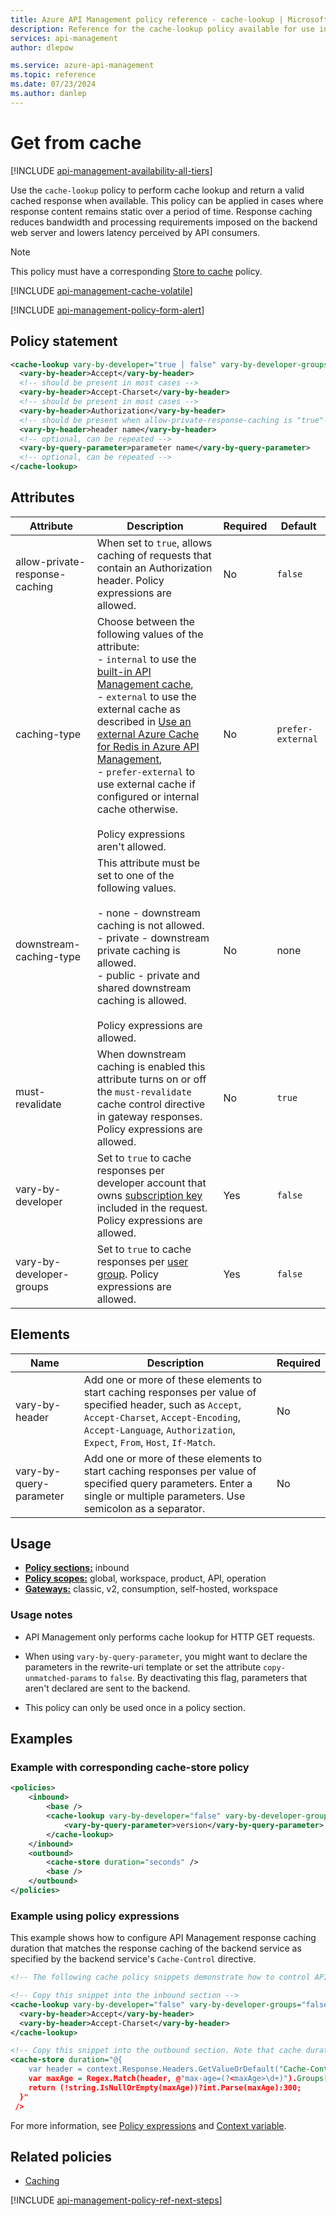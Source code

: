 ```yaml
---
title: Azure API Management policy reference - cache-lookup | Microsoft Docs
description: Reference for the cache-lookup policy available for use in Azure API Management. Provides policy usage, settings, and examples.
services: api-management
author: dlepow

ms.service: azure-api-management
ms.topic: reference
ms.date: 07/23/2024
ms.author: danlep
---
```


# Get from cache

[!INCLUDE [api-management-availability-all-tiers](../../includes/api-management-availability-all-tiers.md)]

Use the `cache-lookup` policy to perform cache lookup and return a valid cached response when available. This policy can be applied in cases where response content remains static over a period of time. Response caching reduces bandwidth and processing requirements imposed on the backend web server and lowers latency perceived by API consumers.

> [!NOTE]
> This policy must have a corresponding [Store to cache](cache-store-policy.md) policy.

[!INCLUDE [api-management-cache-volatile](../../includes/api-management-cache-volatile.md)]

[!INCLUDE [api-management-policy-form-alert](../../includes/api-management-policy-form-alert.md)]

## Policy statement

```xml
<cache-lookup vary-by-developer="true | false" vary-by-developer-groups="true | false" caching-type="prefer-external | external | internal" downstream-caching-type="none | private | public" must-revalidate="true | false" allow-private-response-caching="@(expression to evaluate)">
  <vary-by-header>Accept</vary-by-header>
  <!-- should be present in most cases -->
  <vary-by-header>Accept-Charset</vary-by-header>
  <!-- should be present in most cases -->
  <vary-by-header>Authorization</vary-by-header>
  <!-- should be present when allow-private-response-caching is "true"-->
  <vary-by-header>header name</vary-by-header>
  <!-- optional, can be repeated -->
  <vary-by-query-parameter>parameter name</vary-by-query-parameter>
  <!-- optional, can be repeated -->
</cache-lookup>
```

## Attributes

| Attribute         | Description                                            | Required | Default |
| ----------------- | ------------------------------------------------------ | -------- | ------- |
| allow-private-response-caching | When set to `true`, allows caching of requests that contain an Authorization header. Policy expressions are allowed.                                                                                                                                                                                                                                                                       | No       | `false`             |
| caching-type               | Choose between the following values of the attribute:<br />- `internal` to use the [built-in API Management cache](api-management-howto-cache.md),<br />- `external` to use the external cache as described in [Use an external Azure Cache for Redis in Azure API Management](api-management-howto-cache-external.md),<br />- `prefer-external` to use external cache if configured or internal cache otherwise.<br/><br/>Policy expressions aren't allowed. | No       | `prefer-external` |
| downstream-caching-type        | This attribute must be set to one of the following values.<br /><br /> -   none - downstream caching is not allowed.<br />-   private - downstream private caching is allowed.<br />-   public - private and shared downstream caching is allowed.<br/><br/>Policy expressions are allowed.                                                                                                          | No       | none              |
| must-revalidate                | When downstream caching is enabled this attribute turns on or off  the `must-revalidate` cache control directive in gateway responses. Policy expressions are allowed.                                                                                                                                                                                                                      | No       | `true`              |
| vary-by-developer              | Set to `true` to cache responses per developer account that owns [subscription key](./api-management-subscriptions.md) included in the request. Policy expressions are allowed.                                                                                                                                                                                                                                                                                                 | Yes      |         `false`          |
| vary-by-developer-groups       | Set to `true` to cache responses per [user group](./api-management-howto-create-groups.md). Policy expressions are allowed.                                                                                                                                                                                                                                                                                                            | Yes      |       `false`            |


## Elements

|Name|Description|Required|
|----------|-----------------|--------------|
|vary-by-header|Add one or more of these elements to start caching responses per value of specified header, such as `Accept`, `Accept-Charset`, `Accept-Encoding`, `Accept-Language`, `Authorization`, `Expect`, `From`, `Host`, `If-Match`.|No|
|vary-by-query-parameter|Add one or more of these elements to start caching responses per value of specified query parameters. Enter a single or multiple parameters. Use semicolon as a separator. |No|

## Usage


- [**Policy sections:**](./api-management-howto-policies.md#understanding-policy-configuration) inbound
- [**Policy scopes:**](./api-management-howto-policies.md#scopes) global, workspace, product, API, operation
-  [**Gateways:**](api-management-gateways-overview.md) classic, v2, consumption, self-hosted, workspace

### Usage notes

- API Management only performs cache lookup for HTTP GET requests.
* When using `vary-by-query-parameter`, you might want to declare the parameters in the rewrite-uri template or set the attribute `copy-unmatched-params` to `false`. By deactivating this flag, parameters that aren't declared are sent to the backend.
- This policy can only be used once in a policy section.


## Examples

### Example with corresponding cache-store policy

```xml
<policies>
    <inbound>
        <base />
        <cache-lookup vary-by-developer="false" vary-by-developer-groups="false" downstream-caching-type="none" must-revalidate="true" caching-type="internal" >
            <vary-by-query-parameter>version</vary-by-query-parameter>
        </cache-lookup>
    </inbound>
    <outbound>
        <cache-store duration="seconds" />
        <base />
    </outbound>
</policies>
```

### Example using policy expressions
This example shows how to configure API Management response caching duration that matches the response caching of the backend service as specified by the backend service's `Cache-Control` directive. 

```xml
<!-- The following cache policy snippets demonstrate how to control API Management response cache duration with Cache-Control headers sent by the backend service. -->

<!-- Copy this snippet into the inbound section -->
<cache-lookup vary-by-developer="false" vary-by-developer-groups="false" downstream-caching-type="public" must-revalidate="true" >
  <vary-by-header>Accept</vary-by-header>
  <vary-by-header>Accept-Charset</vary-by-header>
</cache-lookup>

<!-- Copy this snippet into the outbound section. Note that cache duration is set to the max-age value provided in the Cache-Control header received from the backend service or to the default value of 5 min if none is found  -->
<cache-store duration="@{
    var header = context.Response.Headers.GetValueOrDefault("Cache-Control","");
    var maxAge = Regex.Match(header, @"max-age=(?<maxAge>\d+)").Groups["maxAge"]?.Value;
    return (!string.IsNullOrEmpty(maxAge))?int.Parse(maxAge):300;
  }"
 />
```

For more information, see [Policy expressions](api-management-policy-expressions.md) and [Context variable](api-management-policy-expressions.md#ContextVariables).


## Related policies

* [Caching](api-management-policies.md#caching)

[!INCLUDE [api-management-policy-ref-next-steps](../../includes/api-management-policy-ref-next-steps.md)]
